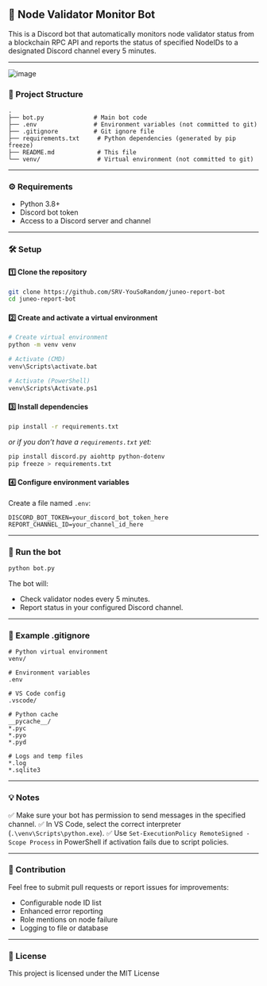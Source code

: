 ## 🚀 Node Validator Monitor Bot

This is a Discord bot that automatically monitors node validator status from a blockchain RPC API and reports the status of specified NodeIDs to a designated Discord channel every 5 minutes.

---

![image](https://github.com/user-attachments/assets/e97f1430-45b4-4d6d-8968-afb523d32d12)


### 📂 Project Structure

```
.
├── bot.py              # Main bot code
├── .env                # Environment variables (not committed to git)
├── .gitignore          # Git ignore file
├── requirements.txt     # Python dependencies (generated by pip freeze)
├── README.md            # This file
└── venv/                # Virtual environment (not committed to git)
```

---

### ⚙️ Requirements

* Python 3.8+
* Discord bot token
* Access to a Discord server and channel

---

### 🛠 Setup

#### 1️⃣ Clone the repository

```bash
git clone https://github.com/SRV-YouSoRandom/juneo-report-bot
cd juneo-report-bot
```

#### 2️⃣ Create and activate a virtual environment

```bash
# Create virtual environment
python -m venv venv

# Activate (CMD)
venv\Scripts\activate.bat

# Activate (PowerShell)
venv\Scripts\Activate.ps1
```

#### 3️⃣ Install dependencies

```bash
pip install -r requirements.txt
```

*or if you don’t have a `requirements.txt` yet:*

```bash
pip install discord.py aiohttp python-dotenv
pip freeze > requirements.txt
```

#### 4️⃣ Configure environment variables

Create a file named `.env`:

```
DISCORD_BOT_TOKEN=your_discord_bot_token_here
REPORT_CHANNEL_ID=your_channel_id_here
```

---

### 🚀 Run the bot

```bash
python bot.py
```

The bot will:

* Check validator nodes every 5 minutes.
* Report status in your configured Discord channel.

---

### 📝 Example .gitignore

```
# Python virtual environment
venv/

# Environment variables
.env

# VS Code config
.vscode/

# Python cache
__pycache__/
*.pyc
*.pyo
*.pyd

# Logs and temp files
*.log
*.sqlite3
```

---

### 💡 Notes

✅ Make sure your bot has permission to send messages in the specified channel.
✅ In VS Code, select the correct interpreter (`.\venv\Scripts\python.exe`).
✅ Use `Set-ExecutionPolicy RemoteSigned -Scope Process` in PowerShell if activation fails due to script policies.

---

### 🤝 Contribution

Feel free to submit pull requests or report issues for improvements:

* Configurable node ID list
* Enhanced error reporting
* Role mentions on node failure
* Logging to file or database

---

### 📄 License

This project is licensed under the MIT License
